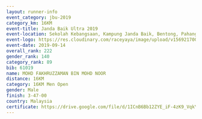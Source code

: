 ```yaml
---
layout: runner-info 
event_category: jbu-2019 
category_km: 16KM 
event-title: Janda Baik Ultra 2019
event-location: Sekolah Kebangsaan, Kampung Janda Baik, Bentong, Pahang, Malaysia 
event-logo: https://res.cloudinary.com/raceyaya/image/upload/v1569217009/logo/janda-baik_vch1pc.jpg 
event-date: 2019-09-14 
overall_rank: 222
gender_rank: 140
category_rank: 89
bib: 61019
name: MOHD FAKHRUZZAMAN BIN MOHD NOOR
distance: 16KM
category: 16KM Men Open
gender: Male
finish: 3-47-00
country: Malaysia
certificate: https://drive.google.com/file/d/1ICnB6Bb12ZYE_iF-4zK9_VqkY6u2JOZP/view?usp=sharing
---
```

